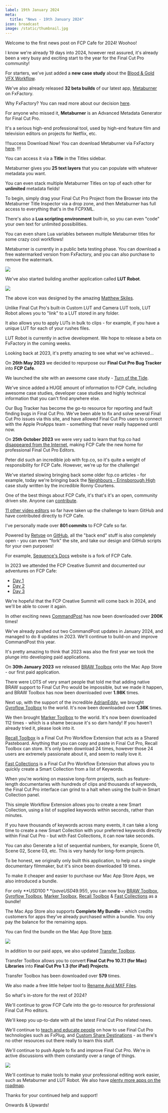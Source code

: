 ```yaml
---
label: 19th January 2024
meta:
  title: "News - 19th January 2024"
icon: broadcast
image: /static/thumbnail.jpg
---
```


Welcome to the first news post on FCP Cafe for 2024! Woohoo!

I know we're already 19 days into 2024, however rest assured, it's already been a very busy and exciting start to the year for the Final Cut Pro community!

For starters, we've just added a **new case study** about the [Blood & Gold VFX Workflow](/case-studies/blood-and-gold-vfx/).

We've also already released **32 beta builds** of our latest app, [Metaburner](https://metaburner.fcp.cafe) on FxFactory.

Why FxFactory? You can read more about our decision [here](https://metaburner.pro/faq/#why-fxfactory).

For anyone who missed it, **Metaburner** is an Advanced Metadata Generator for Final Cut Pro.

It's a serious high-end professional tool, used by high-end feature film and television editors on projects for Netflix, etc.

!!!success Download Now!
You can download Metaburner via FxFactory [here](https://fxfactory.com/install/metaburner).
!!!

You can access it via a **Title** in the Titles sidebar.

Metaburner gives you **25 text layers** that you can populate with whatever metadata you want.

You can even stack multiple Metaburner Titles on top of each other for **unlimited** metadata fields!

To begin, simply drag your Final Cut Pro Project from the Browser into the Metaburner Title Inspector via a drop zone, and then Metaburner has full access to everything that's in the FCPXML.

There's also a **Lua scripting environment** built-in, so you can even "code" your own text for unlimited possibilities.

You can even share Lua variables between multiple Metaburner titles for some crazy cool workflows!

Metaburner is currently in a public beta testing phase. You can download a free watermarked version from FxFactory, and you can also purchase to remove the watermark.

![](/static/metaburner-20240119.png)

We've also started building another application called **LUT Robot**.

![](/static/lut-robot.jpg)

The above icon was designed by the amazing [Matthew Skiles](http://matthewskiles.com).

Unlike Final Cut Pro's built-in Custom LUT and Camera LUT tools, LUT Robot allows you to "link" to a LUT stored in any folder.

It also allows you to apply LUTs in bulk to clips - for example, if you have a unique LUT for each of your rushes files.

LUT Robot is currently in active development. We hope to release a beta on FxFactory in the coming weeks.

Looking back at 2023, it's pretty amazing to see what we've achieved...

On **26th May 2023** we decided to repurpose our **Final Cut Pro Bug Tracker** into **FCP Cafe**.

We launched the site with an awesome case study - [Turn of the Tide](/case-studies/turn-of-the-tide/).

We've since added a HUGE amount of information to FCP Cafe, including awesome case studies, developer case studies and highly technical information that you can't find anywhere else.

Our Bug Tracker has become the go-to resource for reporting and fault finding bugs in Final Cut Pro. We've been able to fix and solve several Final Cut Pro issues via this site, and have allowed Final Cut Pro users to connect with the Apple ProApps team - something that never really happened until now.

On **25th October 2023** we were very sad to learn that fcp.co had [disappeared from the Internet](https://fcp.cafe/news/20231025/), making FCP Cafe the new home for professional Final Cut Pro Editors.

Peter did such an incredible job with fcp.co, so it's quite a weight of responsibility for FCP Cafe. However, we're up for the challenge!

We've started slowing bringing back some older fcp.co articles - for example, today we're bringing back the [Neighbours - Erinsborough High](/case-studies/neighbours) case study written by the incredible Ronny Courtens.

One of the best things about FCP Cafe, it's that's it's an open, community driven site. Anyone can [contribute](https://fcp.cafe/contribute/).

[11 other video editors](https://github.com/CommandPost/FCPCafe/graphs/contributors) so far have taken up the challenge to learn GitHub and have contributed directly to FCP Cafe.

I've personally made over **801 commits** to FCP Cafe so far.

Powered by [Retype](https://retype.com) on [GitHub](https://github.com/CommandPost/FCPCafe), all the "back end" stuff is also completely open - you can even "fork" the site, and take our design and GitHub scripts for your own purposes!

For example, [Sequence's Docs](https://sequence.film/docs/) website is a fork of FCP Cafe.

In 2023 we attended the FCP Creative Summit and documented our adventures on FCP Cafe:

- [Day 1](/news/20231106/)
- [Day 2](/news/20231107/)
- [Day 3](/news/20231108/)

We're hopeful that the FCP Creative Summit will come back in 2024, and we'll be able to cover it again.

In other exciting news [CommandPost](https://commandpost.io) has now been downloaded over **200K** times!

We've already pushed out two CommandPost updates in January 2024, and managed to do 8 updates in 2023. We'll continue to build-on and improve CommandPost this year.

It's pretty amazing to think that 2023 was also the first year we took the plunge into developing paid applications.

On **30th January 2023** we released [BRAW Toolbox](https://brawtoolbox.fcp.cafe) onto the Mac App Store - our first paid application.

There were LOTS of very smart people that told me that adding native BRAW support to Final Cut Pro would be impossible, but we made it happen, and BRAW Toolbox has now been downloaded over **1.98K** times.

Next up, with the support of the incredible [AdrianEddy](https://github.com/AdrianEddy), we brought [Gyroflow Toolbox](https://gyroflowtoolbox.fcp.cafe) to the world. It's now been downloaded over **1.36K** times.

We then brought [Marker Toolbox](https://markertoolbox.fcp.cafe) to the world. It's now been downloaded 112 times - which is a shame because it's so darn handy! If you haven't already tried it, please look into it.

[Recall Toolbox](https://recalltoolbox.fcp.cafe) is a Final Cut Pro Workflow Extension that acts as a Shared Pasteboard. Anything that you can copy and paste in Final Cut Pro, Recall Toolbox can store. It's only been download 24 times, however those 24 users are extremely passionate about it, and seem to really love it.

[Fast Collections](https://fastcollections.fcp.cafe) is a Final Cut Pro Workflow Extension that allows you to quickly create a Smart Collection from a list of Keywords.

When you're working on massive long-form projects, such as feature-length documentaries with hundreds of clips and thousands of keywords, the Final Cut Pro interface can grind to a halt when using the built-in Smart Collection panel.

This simple Workflow Extension allows you to create a new Smart Collection, using a list of supplied keywords within seconds, rather than minutes.

If you have thousands of keywords across many events, it can take a long time to create a new Smart Collection with your preferred keywords directly within Final Cut Pro - but with Fast Collections, it can now take seconds.

You can also Generate a list of sequential numbers, for example, Scene 01, Scene 02, Scene 03, etc. This is very handy for long-form projects.

To be honest, we originally only built this application, to help out a single documentary filmmaker, but it's since been downloaded 19 times.

To make it cheaper and easier to purchase our Mac App Store Apps, we also introduced a bundle.

For only **USD$100** (save USD$49.95!), you can now buy [BRAW Toolbox](https://brawtoolbox.fcp.cafe), [Gyroflow Toolbox](https://gyroflowtoolbox.fcp.cafe), [Marker Toolbox](https://markertoolbox.fcp.cafe), [Recall Toolbox](https://recalltoolbox.fcp.cafe) & [Fast Collections](https://fastcollections.fcp.cafe) as a bundle!

The Mac App Store also supports **Complete My Bundle** - which credits customers for apps they’ve already purchased within a bundle. You only pay the balance for the remaining apps.

You can find the bundle on the Mac App Store [here](https://itunes.apple.com/us/app-bundle/id1717681153?mt=12).

![](/static/pro-editor-bundle.jpg)

In addition to our paid apps, we also updated [Transfer Toolbox](https://transfertoolbox.fcp.cafe).

Transfer Toolbox allows you to convert **Final Cut Pro 10.7.1 (for Mac) Libraries** into **Final Cut Pro 1.3 (for iPad) Projects**.

Transfer Toolbox has been downloaded over **579** times.

We also made a free little helper tool to [Rename Avid MXF Files](https://github.com/CommandPost/RenameAvidMXFFiles).

So what's in-store for the rest of 2024?

We'll continue to grow FCP Cafe into the go-to resource for professional Final Cut Pro editors.

We'll keep you up-to-date with all the latest Final Cut Pro related news.

We'll continue to [teach and educate people](https://github.com/CommandPost/FCPCafe/discussions/322) on how to use Final Cut Pro technologies such as FxPlug, and [Custom Share Destinations](https://github.com/latenitefilms/ShareDestinationKit) - as there's no other resources out there really to learn this stuff.

We'll continue to push Apple to fix and improve Final Cut Pro. We're in active discussions with them constantly over a range of things.

![](/static/feedback-assistant.png)

We'll continue to make tools to make your professional editing work easier, such as Metaburner and LUT Robot. We also have [plenty more apps on the roadmap](/latenite/).

Thanks for your continued help and support!

Onwards & Upwards!